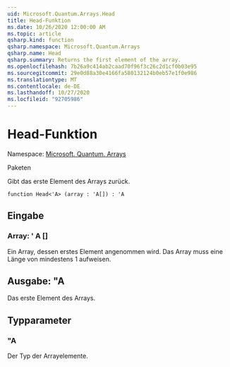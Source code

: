 ```yaml
---
uid: Microsoft.Quantum.Arrays.Head
title: Head-Funktion
ms.date: 10/26/2020 12:00:00 AM
ms.topic: article
qsharp.kind: function
qsharp.namespace: Microsoft.Quantum.Arrays
qsharp.name: Head
qsharp.summary: Returns the first element of the array.
ms.openlocfilehash: 7b26a9c414ab2caad70f96f3c26c2d1cf0b03e95
ms.sourcegitcommit: 29e0d88a30e4166fa580132124b0eb57e1f0e986
ms.translationtype: MT
ms.contentlocale: de-DE
ms.lasthandoff: 10/27/2020
ms.locfileid: "92705986"
---
```

# <a name="head-function"></a>Head-Funktion

Namespace: [Microsoft. Quantum. Arrays](xref:Microsoft.Quantum.Arrays)

Paketen [](https://nuget.org/packages/)


Gibt das erste Element des Arrays zurück.

```qsharp
function Head<'A> (array : 'A[]) : 'A
```


## <a name="input"></a>Eingabe

### <a name="array--a"></a>Array: ' A []

Ein Array, dessen erstes Element angenommen wird. Das Array muss eine Länge von mindestens 1 aufweisen.



## <a name="output--a"></a>Ausgabe: "A

Das erste Element des Arrays.

## <a name="type-parameters"></a>Typparameter

### <a name="a"></a>"A

Der Typ der Arrayelemente.
